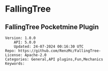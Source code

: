 # FallingTree
## FallingTree Pocketmine Plugin
```properties
Version: 1.0.0
    API: 5.0.0
    Updated: 24-07-2024 00:16:30 UTC
Repo: https://github.com/RenzMc/FallingTree-
License: Apache-2.0
Categories: General,API plugins,Fun,Mechanics
Keywords: 
```